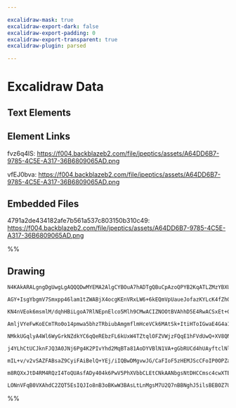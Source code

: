 ```yaml
---

excalidraw-mask: true
excalidraw-export-dark: false
excalidraw-export-padding: 0
excalidraw-export-transparent: true
excalidraw-plugin: parsed

---
```

# Excalidraw Data

## Text Elements
## Element Links
fvz6q4lS: https://f004.backblazeb2.com/file/jpeptics/assets/A64DD6B7-9785-4C5E-A317-36B6809065AD.png

vfEJ0bva: https://f004.backblazeb2.com/file/jpeptics/assets/A64DD6B7-9785-4C5E-A317-36B6809065AD.png

## Embedded Files
4791a2de434182afe7b561a537c803150b310c49: https://f004.backblazeb2.com/file/jpeptics/assets/A64DD6B7-9785-4C5E-A317-36B6809065AD.png

%%
## Drawing
```compressed-json
N4KAkARALgngDgUwgLgAQQQDwMYEMA2AlgCYBOuA7hADTgQBuCpAzoQPYB2KqATLZMzYBXUtiRoIACyhQ4zZAHoFAc0JRJQgEYA6bGwC2CgF7N6hbEcK4OCtptbErHALRY8RMpWdx8Q1TdIEfARcZgRmBShcZQUebQBGAFZtHho6IIR9BA4oZm4AbXAwUDBSiBJuCAAzeiMANgBHABZ8AGU00shYRErCfWikfjLMbni4+IBOAHYeHkSkibqm+IAO

AGY+IsgYbgmV7Smxpp46lam1tZWABjX4ocgKEnVRxLW6+6kEQmVpUaueJofazKYLcK4fZhQUhsADWCAAwmx8GxSJUAMRXTFYjplTS4bAw5TQoQcYiI5GoiRQ6zMOC4QI5HGQKqEfBtWCgiSSfEaQJMiCQ6FwgDqT0kowhUNhCFaHPE6EEHn5xJ+HHCeTQdy2EDYdOwah2msxH2JpLVzA1qA4QjZEIQCGIowmVwmgO1jBY7C4aBWEw+HtYnAAcpwx

KN4nVEok6msmlM/dqhHBiLgoA7RlNEpnElco5Mlh9CMwACIZNOOtBVAhhD5E4RwACSxEt+QAuh9NMJSQBRYJZHIt9vaogcGGVaSyeRKKqYpraPEEzT4XBGBCaOJ6Qws4IKABWiDgUHMEVCYVyCgAgkti8W6gAhKbOaYrRLOJrwxLd5wX26Pt5304XSuSML2LbQ4A4ZR+WRAl0zQKEhAQD4qnILIm0qegqm7AApK5NHoXB+W3BB0IkOMJniXAeGIB

AmljVYeFwKoECmTRo0o14pmwa5bhzTRbiubAmgmflmHceVCk6MAtSk+ItiHToIGwaE4G4a1bW1QhSSwSpcHhUSoigIRLQgRBSS0qCigAXyGEoygqCRMJwvCCP5bp5WqVDBm1EY0B4F9tCuKYmlOeJczqYKmhfD5DVQZY6gSV0XySWZfSaRIPkeYhniNTEDkSFYwtjRZMRWN1FMkL4figbg1kSOceFjcKAXiMYkiBSDOVQcFtUFaVyRRdFsQ7fFCV

NMkkUGqlyA4Wl6WyGrkNZdkYC6qQeREbzFL6kUxW4TZtqlOFZVWjzFQqE1hFVdUwQ+XV8QNP4esU8bzUtdT8DtODUDeHgphWf0mEDb1eGWQHPWDUN5XiJpMXiKZTizD4kxTcsMyzKNc3mOp/kLEsy2+qt8BrbU6yTJtBw7LtiF7TIFsp4ctLHLkZDkRQFBnK45wXGElxXNcNwMDnWQQPcDyPbATwtBBzyvJob3vR9n1fd9P2/X9nH/QDnRAsCIKg

j4YLhCtUCJknFJQ3A0JNj6Pg4K2PIvYhd2MqBTa81AoDYVBlN1VA+gGbRUCd4hUAyftclNlFUH6ZgYTQYVJDUBBUGYSQ2AoZhqFQO9lwJVAk5o5htH5LSaN89BcGLflsFdgxi1TQi0DsspLayAbKVQFuyh2jy0VOAeViZVvlvRFYADEJ4n4fIHt9vJs7iA0XhHgV5XiAtjAKytm30pd4UiBcDgOBZVTeU7OgSqskqIhqpxBhCAQCg71GsnSQ79E1

mIL+v/v2vSAZFABsaZ9CyiFAiBelQ+YEj/iIQBwDMgvwJG/CaFIoF5zHEMJScCFoIP0OPZaJ01rnUdFg/+8CQFgOlKKbK4pNRkJwTkPBVDjpykqCQ2BADcEgIAEpXUkG9W6RRsFcKYSAgA8nqR6aAcwMNEUAkB49OBQHHlbVksUZKQHIdwzISicitEIKufaz0tGMIUZkAAKlgKAF5b4gwgMEKoi1hHaLEZkU+pAbEAIzpVXANsbSfRcWYvB3ZSQX

m8RQXxJtD4RM4RQzI4ToQUAsfADy404k6PwV5PhXVbbCLEtCNkAANbgsNtDHCCmsc4cwXTBVjFggpSJ8AAE1SllW0BRLmMMcww1SlgowbADDcBbgwAgiEwTlNhhFJo1k5HxP0HwkkxBBESDTvSVSWCiQkAMUY+hwitnEFlAgVSMjNmkBIAAWTYDRUJuAlyE2rEhfZ5zUFTS7tqO8SJomkGUHiAAFBMP0qBAXZxBd1bQiQACU/IeEIGUDaeklQfn/

LONnVFqB0VXAhdC2ZQT5EsIQJIo8nB3oBKwW3BAsLtLnMgsM7U2Q7nBBNghJ5ilsBEBOZ7UgiE7YO24Cyu6QgoAjnlAK7U/RSBwlIEGPl8FuWsrKBKqVtz7nMvlbisodhdwIGwLkVo9s4BXJufbVV3AzYKsPrqwgjALGDPwHSxS7l2EZCtZwGudd9ApJ6GgPJikjYPOJgq5k0JQEuuJSDc1htQg2KtTau1akAnWXADZOgxFLTAG3lZIAA===
```
%%